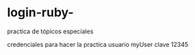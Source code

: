 # login-ruby-
practica de tópicos especiales 

credenciales para hacer la practica
usuario myUser 
clave 12345
